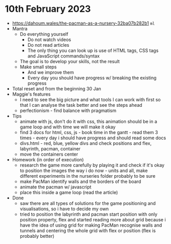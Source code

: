 # 10th February 2023

* https://dahoum.wales/the-pacman-as-a-nursery-32ba07b282b1 `ml`
* Mantra
  * Do everything yourself
    * Do not watch videos
    * Do not read articles
    * The only thing you can look up is use of HTML tags, CSS tags and JavaScript commands/syntax
  * The goal is to develop your skills, not the result
  * Make small steps
    * And we improve them
    * Every day you should have progress w/ breaking the existing progress
* Total reset and from the beginning 30 Jan
* Maggie's features
  * I need to see the big picture and what tools I can work with first so that I can analyse the task better and see the steps ahead
  * perfectionism - find balance with pragmatism
* Tips
  * animate with js, don't do it with css, this animation should be in a game loop and with time we will make it okay
  * find 3 docs for html, css, js - book time in the gantt - read them 3 times - every day i should have progress and should read some docs
  * divs.html - red, blue, yellow divs and check positions and flex, labyrinth, pacman, container
  * move the containers center
* Homework (in order of execution)
  * research the game more carefully by playing it and check if it's okay to position the images the way i do now - units and all, make different experiments in the nurseries folder probably to be sure 
  * make PacMan identify walls and the borders of the board
  * animate the pacman w/ javascript
  * place this inside a game loop (read the article) 
* Done
  * saw there are all types of solutions for the game positioning and visualisations, so i have to decide my own
  * tried to position the labyrinth and pacman start position with only position property, flex and started reading more about grid because i have the idea of using grid for making PacMan recognise walls and tunnels and centering the whole grid with flex or position (flex is probably better)